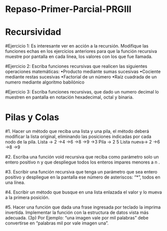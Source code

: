# Repaso-Primer-Parcial-PRGIII

# Recursividad

#Ejercicio 1:
Es interesante ver en acción a la recursión. Modifique las funciones echas en los 
ejercicios anteriores para que la función recursiva muestre por pantalla en cada 
linea, los valores con los que fue llamada.

#Ejercicio 2:
Escriba funciones recursivas que realicen las siguientes operaciones matemáticas:
•Producto mediante sumas sucesivas
•Cociente mediante restas sucesivas
•Factorial de un número
•Raíz cuadrada de un numero mediante algoritmo babilónico

#Ejercicio 3:
Escriba funciones recursivas, que dado un numero decimal lo muestren en pantalla 
en notación hexadecimal, octal y binaria.

# Pilas y Colas

#1.
Hacer un método que reciba una lista y una pila, el método deberá modificar la lista 
original, eliminando las posiciones indicadas por cada nodo de la pila.
Lista -> 2 ->4  ->6  ->8  ->9  ->3
Pila -> 2 5
Lista nueva-> 2  ->6  ->8  ->9

#2.
Escriba una función void recursiva que reciba como parámetro solo un entero positivo
n
 y que despliegue todos los enteros impares menores a 
n
.

#3.
Escribir una función recursiva que tenga un parámetro que sea entero positivo y 
despliegue en la pantalla ese 
número
 de asteriscos: “*”, todos en una línea.

#4.
Escribir un método que busque en una lista enlazada el valor y lo mueva a la primera
posición.

#5.
Hacer una función que dada una frase ingresada por teclado la imprima invertida.
Implementar   la   función   con   la   estructura   de   datos   vista   más   adecuada.   (3p)
Por Ejemplo: “una imagen vale por mil palabras” debe convertirse en “palabras mil
por vale imagen una”. 